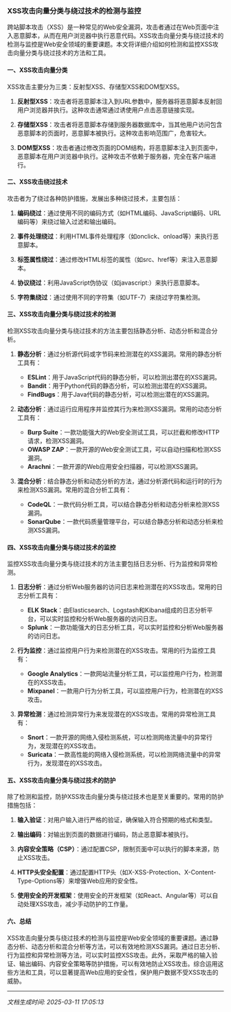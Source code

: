 ### XSS攻击向量分类与绕过技术的检测与监控

跨站脚本攻击（XSS）是一种常见的Web安全漏洞，攻击者通过在Web页面中注入恶意脚本，从而在用户浏览器中执行恶意代码。XSS攻击向量分类与绕过技术的检测与监控是Web安全领域的重要课题。本文将详细介绍如何检测和监控XSS攻击向量分类与绕过技术的方法和工具。

#### 一、XSS攻击向量分类

XSS攻击主要分为三类：反射型XSS、存储型XSS和DOM型XSS。

1. **反射型XSS**：攻击者将恶意脚本注入到URL参数中，服务器将恶意脚本反射回用户浏览器并执行。这种攻击通常通过诱使用户点击恶意链接实现。

2. **存储型XSS**：攻击者将恶意脚本存储到服务器数据库中，当其他用户访问包含恶意脚本的页面时，恶意脚本被执行。这种攻击影响范围广，危害较大。

3. **DOM型XSS**：攻击者通过修改页面的DOM结构，将恶意脚本注入到页面中，恶意脚本在用户浏览器中执行。这种攻击不依赖于服务器，完全在客户端进行。

#### 二、XSS攻击绕过技术

攻击者为了绕过各种防护措施，发展出多种绕过技术，主要包括：

1. **编码绕过**：通过使用不同的编码方式（如HTML编码、JavaScript编码、URL编码等）来绕过输入过滤和输出编码。

2. **事件处理绕过**：利用HTML事件处理程序（如onclick、onload等）来执行恶意脚本。

3. **标签属性绕过**：通过修改HTML标签的属性（如src、href等）来注入恶意脚本。

4. **协议绕过**：利用JavaScript伪协议（如javascript:）来执行恶意脚本。

5. **字符集绕过**：通过使用不同的字符集（如UTF-7）来绕过字符集检测。

#### 三、XSS攻击向量分类与绕过技术的检测

检测XSS攻击向量分类与绕过技术的方法主要包括静态分析、动态分析和混合分析。

1. **静态分析**：通过分析源代码或字节码来检测潜在的XSS漏洞。常用的静态分析工具有：

   - **ESLint**：用于JavaScript代码的静态分析，可以检测出潜在的XSS漏洞。
   - **Bandit**：用于Python代码的静态分析，可以检测出潜在的XSS漏洞。
   - **FindBugs**：用于Java代码的静态分析，可以检测出潜在的XSS漏洞。

2. **动态分析**：通过运行应用程序并监控其行为来检测XSS漏洞。常用的动态分析工具有：

   - **Burp Suite**：一款功能强大的Web安全测试工具，可以拦截和修改HTTP请求，检测XSS漏洞。
   - **OWASP ZAP**：一款开源的Web安全测试工具，可以自动扫描和检测XSS漏洞。
   - **Arachni**：一款开源的Web应用安全扫描器，可以检测XSS漏洞。

3. **混合分析**：结合静态分析和动态分析的方法，通过分析源代码和运行时的行为来检测XSS漏洞。常用的混合分析工具有：

   - **CodeQL**：一款代码分析工具，可以结合静态分析和动态分析来检测XSS漏洞。
   - **SonarQube**：一款代码质量管理平台，可以结合静态分析和动态分析来检测XSS漏洞。

#### 四、XSS攻击向量分类与绕过技术的监控

监控XSS攻击向量分类与绕过技术的方法主要包括日志分析、行为监控和异常检测。

1. **日志分析**：通过分析Web服务器的访问日志来检测潜在的XSS攻击。常用的日志分析工具有：

   - **ELK Stack**：由Elasticsearch、Logstash和Kibana组成的日志分析平台，可以实时监控和分析Web服务器的访问日志。
   - **Splunk**：一款功能强大的日志分析工具，可以实时监控和分析Web服务器的访问日志。

2. **行为监控**：通过监控用户行为来检测潜在的XSS攻击。常用的行为监控工具有：

   - **Google Analytics**：一款网站流量分析工具，可以监控用户行为，检测潜在的XSS攻击。
   - **Mixpanel**：一款用户行为分析工具，可以监控用户行为，检测潜在的XSS攻击。

3. **异常检测**：通过检测异常行为来发现潜在的XSS攻击。常用的异常检测工具有：

   - **Snort**：一款开源的网络入侵检测系统，可以检测网络流量中的异常行为，发现潜在的XSS攻击。
   - **Suricata**：一款高性能的网络入侵检测系统，可以检测网络流量中的异常行为，发现潜在的XSS攻击。

#### 五、XSS攻击向量分类与绕过技术的防护

除了检测和监控，防护XSS攻击向量分类与绕过技术也是至关重要的。常用的防护措施包括：

1. **输入验证**：对用户输入进行严格的验证，确保输入符合预期的格式和类型。

2. **输出编码**：对输出到页面的数据进行编码，防止恶意脚本被执行。

3. **内容安全策略（CSP）**：通过配置CSP，限制页面中可以执行的脚本来源，防止XSS攻击。

4. **HTTP头安全配置**：通过配置HTTP头（如X-XSS-Protection、X-Content-Type-Options等）来增强Web应用的安全性。

5. **使用安全的开发框架**：使用安全的开发框架（如React、Angular等）可以自动处理XSS攻击，减少手动防护的工作量。

#### 六、总结

XSS攻击向量分类与绕过技术的检测与监控是Web安全领域的重要课题。通过静态分析、动态分析和混合分析等方法，可以有效地检测XSS漏洞。通过日志分析、行为监控和异常检测等方法，可以实时监控XSS攻击。此外，采取严格的输入验证、输出编码、内容安全策略等防护措施，可以有效地防止XSS攻击。综合运用这些方法和工具，可以显著提高Web应用的安全性，保护用户数据不受XSS攻击的威胁。

---

*文档生成时间: 2025-03-11 17:05:13*






















